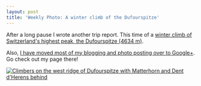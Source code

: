 ```yaml
---
layout: post
title: 'Weekly Photo: A winter climb of the Dufourspitze'
---
```


After a long pause I wrote another trip report.  This time of a [winter climb of Switzerland's highest peak, the Dufourspitze (4634 m)](http://www.danielarndt.com/trips/show/354-a-winter-climb-of-dufourspitze).

Also, [I have moved most of my blogging and photo posting over to Google+](http://plus.google.com/u/0/103350718269700384071).  Go check out my page there!

<a href="http://alpinepeaks.smugmug.com/Danielarndtcom/2011/2011-0411-Dufourspitze/16664308_Z8FZ7X#!i=1256466600&k=BGz2FDh&lb=1&s=A" title="Climbers on the west ridge of Dufourspitze with Matterhorn and Dent d'Herens behind"><img src="http://alpinepeaks.smugmug.com/Danielarndtcom/2011/2011-0411-Dufourspitze/i-BGz2FDh/0/930x930/2011-0411-112809-8126-930x930.jpg" title="Climbers on the west ridge of Dufourspitze with Matterhorn and Dent d'Herens behind" alt="Climbers on the west ridge of Dufourspitze with Matterhorn and Dent d'Herens behind"></a>
